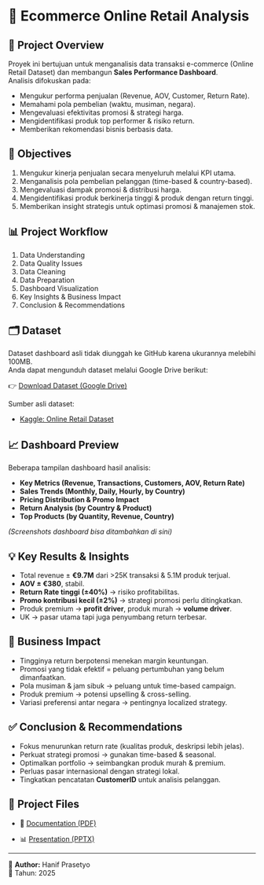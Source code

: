 # 🛒 Ecommerce Online Retail Analysis

## 📌 Project Overview
Proyek ini bertujuan untuk menganalisis data transaksi e-commerce (Online Retail Dataset) dan membangun **Sales Performance Dashboard**.  
Analisis difokuskan pada:
- Mengukur performa penjualan (Revenue, AOV, Customer, Return Rate).
- Memahami pola pembelian (waktu, musiman, negara).
- Mengevaluasi efektivitas promosi & strategi harga.
- Mengidentifikasi produk top performer & risiko return.
- Memberikan rekomendasi bisnis berbasis data.

## 🎯 Objectives
1. Mengukur kinerja penjualan secara menyeluruh melalui KPI utama.
2. Menganalisis pola pembelian pelanggan (time-based & country-based).
3. Mengevaluasi dampak promosi & distribusi harga.
4. Mengidentifikasi produk berkinerja tinggi & produk dengan return tinggi.
5. Memberikan insight strategis untuk optimasi promosi & manajemen stok.

## 📊 Project Workflow
1. Data Understanding  
2. Data Quality Issues  
3. Data Cleaning  
4. Data Preparation  
5. Dashboard Visualization  
6. Key Insights & Business Impact  
7. Conclusion & Recommendations  

## 🗂️ Dataset
Dataset dashboard asli tidak diunggah ke GitHub karena ukurannya melebihi 100MB.  
Anda dapat mengunduh dataset melalui Google Drive berikut:

👉 [Download Dataset (Google Drive)]([https://drive.google.com/your-link-here](https://docs.google.com/spreadsheets/d/1ippXAYEcY8CieorGSpDlvfAOlI_sv984/edit?usp=sharing&ouid=112378312591701354024&rtpof=true&sd=true))


Sumber asli dataset:

- [Kaggle: Online Retail Dataset]([https://www.kaggle.com/datasets/tunguz/online-retail](https://www.kaggle.com/datasets/tunguz/online-retail))

## 📈 Dashboard Preview
Beberapa tampilan dashboard hasil analisis:

- **Key Metrics (Revenue, Transactions, Customers, AOV, Return Rate)**
- **Sales Trends (Monthly, Daily, Hourly, by Country)**
- **Pricing Distribution & Promo Impact**
- **Return Analysis (by Country & Product)**
- **Top Products (by Quantity, Revenue, Country)**

*(Screenshots dashboard bisa ditambahkan di sini)*

## 💡 Key Results & Insights
- Total revenue ± **€9.7M** dari >25K transaksi & 5.1M produk terjual.  
- **AOV ± €380**, stabil.  
- **Return Rate tinggi (±40%)** → risiko profitabilitas.  
- **Promo kontribusi kecil (±2%)** → strategi promosi perlu ditingkatkan.  
- Produk premium → **profit driver**, produk murah → **volume driver**.  
- UK → pasar utama tapi juga penyumbang return terbesar.  

## 🚀 Business Impact
- Tingginya return berpotensi menekan margin keuntungan.  
- Promosi yang tidak efektif = peluang pertumbuhan yang belum dimanfaatkan.  
- Pola musiman & jam sibuk → peluang untuk time-based campaign.  
- Produk premium → potensi upselling & cross-selling.  
- Variasi preferensi antar negara → pentingnya localized strategy.  

## ✅ Conclusion & Recommendations
- Fokus menurunkan return rate (kualitas produk, deskripsi lebih jelas).  
- Perkuat strategi promosi → gunakan time-based & seasonal.  
- Optimalkan portfolio → seimbangkan produk murah & premium.  
- Perluas pasar internasional dengan strategi lokal.  
- Tingkatkan pencatatan **CustomerID** untuk analisis pelanggan.  

## 📂 Project Files
- 📄 [Documentation (PDF)](https://github.com/HanifPrasetyo/Business-Analyst/blob/d7759ce7111200c6b474525a377001df1b1c6cbc/Ecommerce-OnlineRetail/Analisis%20Memahami%20Performa%20Penjualan.pdf)
   
- 📊 [Presentation (PPTX)](https://github.com/HanifPrasetyo/Business-Analyst/blob/8c9230482ca1e67f5d615051fb914c099ebf5a02/Ecommerce-OnlineRetail/ECommerce%20Sales%20Performance%20Dasboard%20Online%20Retail%20Dataset%20.pptx)  

---

👤 **Author:** Hanif Prasetyo  
📅 Tahun: 2025  

